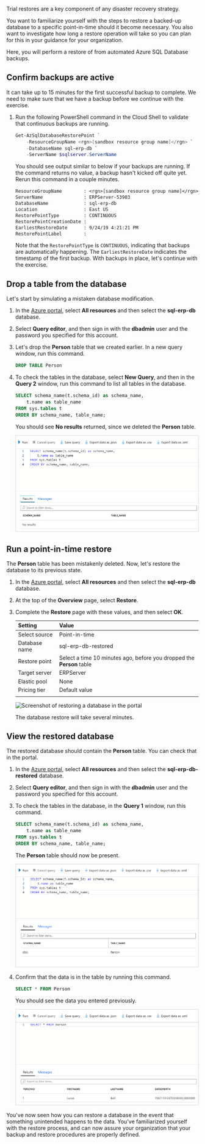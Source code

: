 Trial restores are a key component of any disaster recovery strategy.

You want to familiarize yourself with the steps to restore a backed-up database to a specific point-in-time should it become necessary. You also want to investigate how long a restore operation will take so you can plan for this in your guidance for your organization.

Here, you will perform a restore of from automated Azure SQL Database backups.

## Confirm backups are active

It can take up to 15 minutes for the first successful backup to complete. We need to make sure that we have a backup before we continue with the exercise.

1. Run the following PowerShell command in the Cloud Shell to validate that continuous backups are running.

    ```powershell
    Get-AzSqlDatabaseRestorePoint `
        -ResourceGroupName <rgn>[sandbox resource group name]</rgn> `
        -DatabaseName sql-erp-db `
        -ServerName $sqlserver.ServerName
    ```

    You should see output similar to below if your backups are running. If the command returns no value, a backup hasn't kicked off quite yet. Rerun this command in a couple minutes.

    ```output
    ResourceGroupName        : <rgn>[sandbox resource group name]</rgn>
    ServerName               : ERPServer-53903
    DatabaseName             : sql-erp-db
    Location                 : East US
    RestorePointType         : CONTINUOUS
    RestorePointCreationDate :
    EarliestRestoreDate      : 9/24/19 4:21:21 PM
    RestorePointLabel        :
    ```

    Note that the `RestorePointType` is `CONTINUOUS`, indicating that backups are automatically happening. The `EarliestRestoreDate` indicates the timestamp of the first backup. With backups in place, let's continue with the exercise.

## Drop a table from the database

Let's start by simulating a mistaken database modification.

1. In the [Azure portal](https://portal.azure.com/learn.docs.microsoft.com?azure-portal=true), select **All resources** and then select the **sql-erp-db** database.

1. Select **Query editor**, and then sign in with the **dbadmin** user and the password you specified for this account.

1. Let's drop the **Person** table that we created earlier. In a new query window, run this command.

    ```sql
    DROP TABLE Person
    ```

1. To check the tables in the database, select **New Query**, and then in the **Query 2** window, run this command to list all tables in the database.

    ```sql
    SELECT schema_name(t.schema_id) as schema_name,
        t.name as table_name
    FROM sys.tables t
    ORDER BY schema_name, table_name;
    ```

    You should see **No results** returned, since we deleted the **Person** table.

    ![Screenshot with no results after querying for the tables in the database](../media/7-no-results.png)

## Run a point-in-time restore

The **Person** table has been mistakenly deleted. Now, let's restore the database to its previous state.

1. In the [Azure portal](https://portal.azure.com/learn.docs.microsoft.com?azure-portal=true), select **All resources** and then select the **sql-erp-db** database.

1. At the top of the **Overview** page, select **Restore**.

1. Complete the **Restore** page with these values, and then select **OK**.

    | Setting | Value |
    | --- | --- |
    | Select source | Point-in-time |
    | Database name | sql-erp-db-restored |
    | Restore point | Select a time 10 minutes ago, before you dropped the **Person** table |
    | Target server | ERPServer |
    | Elastic pool | None |
    | Pricing tier | Default value |
    | | |

    ![Screenshot of restoring a database in the portal](../media/7-restoring-a-database-pitr.png)

    The database restore will take several minutes.

## View the restored database

The restored database should contain the **Person** table. You can check that in the portal.

1. In the [Azure portal](https://portal.azure.com/learn.docs.microsoft.com?azure-portal=true), select **All resources** and then select the **sql-erp-db-restored** database.

1. Select **Query editor**, and then sign in with the **dbadmin** user and the password you specified for this account.

1. To check the tables in the database, in the **Query 1** window, run this command.

    ```sql
    SELECT schema_name(t.schema_id) as schema_name,
        t.name as table_name
    FROM sys.tables t
    ORDER BY schema_name, table_name;
    ```

    The **Person** table should now be present.

    ![Screenshot with results after querying for the tables in the database](../media/7-query-after-restore-1.png)

1. Confirm that the data is in the table by running this command.

    ```sql
    SELECT * FROM Person
    ```

    You should see the data you entered previously.

    ![Screenshot with results after querying for the tables in the database](../media/7-query-after-restore-2.png)

You've now seen how you can restore a database in the event that something unintended happens to the data. You've familiarized yourself with the restore process, and can now assure your organization that your backup and restore procedures are properly defined.